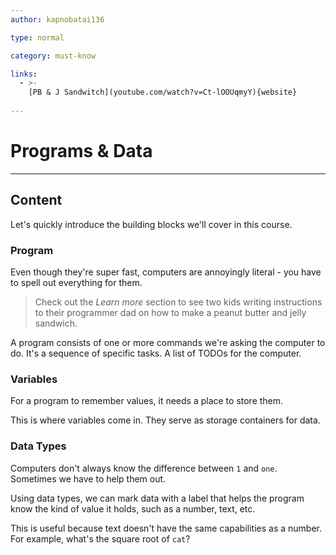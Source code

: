 ```yaml
---
author: kapnobatai136

type: normal

category: must-know

links:
  - >-
    [PB & J Sandwitch](youtube.com/watch?v=Ct-lOOUqmyY){website}
  
---
```


# Programs & Data

---
## Content

Let's quickly introduce the building blocks we'll cover in this course.

### Program

Even though they're super fast, computers are annoyingly literal - you have to spell out everything for them. 

> Check out the *Learn more* section to see two kids writing instructions to their programmer dad on how to make a peanut butter and jelly sandwich.

A program consists of one or more commands we're asking the computer to do. It's a sequence of specific tasks. A list of TODOs for the computer.

### Variables

For a program to remember values, it needs a place to store them. 

This is where variables come in. They serve as storage containers for data.

### Data Types

Computers don't always know the difference between `1` and `one`. Sometimes we have to help them out.

Using data types, we can mark data with a label that helps the program know the kind of value it holds, such as a number, text, etc.

This is useful because text doesn't have the same capabilities as a number. For example, what's the square root of `cat`?
